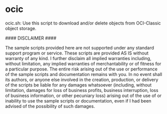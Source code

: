# ocic
ocic.sh: Use this script to download and/or delete objects from OCI-Classic object storage.

#### DISCLAIMER ####

The sample scripts provided here are not supported under any standard support program or service. 
These scripts are provided AS IS without warranty of any kind. I further disclaim all implied warranties including, without limitation, any implied warranties of merchantability or of fitness for a particular purpose. 
The entire risk arising out of the use or performance of the sample scripts and documentation remains with you. 
In no event shall its authors, or anyone else involved in the creation, production, or delivery of the scripts be liable for any damages whatsoever (including, without limitation, damages for loss of business profits, business interruption, loss of business information, or other pecuniary loss) arising out of the use of or inability to use the sample scripts or documentation, even if I had been advised of the possibility of such damages.
